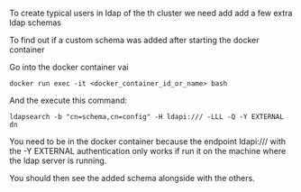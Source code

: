 To create typical users in ldap of the th cluster we need add add a few extra ldap schemas

To find out if a custom schema was added after starting the docker container

Go into the docker container vai
```text
docker run exec -it <docker_container_id_or_name> bash
```
And the execute this command:
```text
ldapsearch -b "cn=schema,cn=config" -H ldapi:/// -LLL -Q -Y EXTERNAL dn
```
You need to be in the docker container because the endpoint ldapi:/// with the -Y EXTERNAL authentication
only works if run it on the machine where the ldap server is running.

You should then see the added schema alongside with the others.
